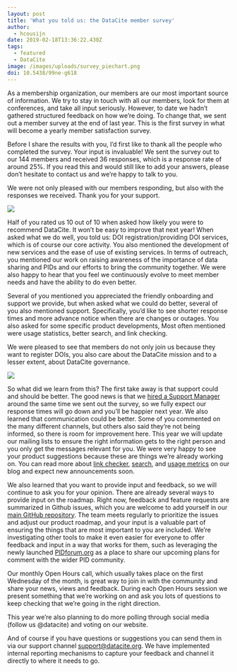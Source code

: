 ```yaml
---
layout: post
title: 'What you told us: the DataCite member survey'
author:
  - hcousijn
date: 2019-02-18T13:36:22.430Z
tags:
  - featured
  - DataCite
image: /images/uploads/survey_piechart.png
doi: 10.5438/99ne-g618
---
```

As a membership organization, our members are our most important source of information. We try to stay in touch with all our members, look for them at conferences, and take all input seriously. However, to date we hadn’t gathered structured feedback on how we’re doing. To change that, we sent out a member survey at the end of last year. This is the first survey in what will become a yearly member satisfaction survey.

Before I share the results with you, I’d first like to thank all the people who completed the survey. Your input is invaluable! We sent the survey out to our 144 members and received 36 responses, which is a response rate of around 25%. If you read this and would still like to add your answers, please don’t hesitate to contact us and we’re happy to talk to you. 

We were not only pleased with our members responding, but also with the responses we received. Thank you for your support.

![](/images/uploads/survey_score.png)

Half of you rated us 10 out of 10 when asked how likely you were to recommend DataCite. It won’t be easy to improve that next year! When asked what we do well, you told us:  DOI registration/providing DOI services, which is of course our core activity. You also mentioned the development of new services and the ease of use of existing services. In terms of outreach, you mentioned our work on raising awareness of the importance of data sharing and PIDs and our efforts to bring the community together. We were also happy to hear that you feel we continuously evolve to meet member needs and have the ability to do even better.

Several of you mentioned you appreciated the friendly onboarding and support we provide, but when asked what we could do better, several of you also mentioned support. Specifically, you’d like to see shorter response times and more advance notice when there are changes or outages. You also asked for some specific product developments, Most often mentioned were usage statistics, better search, and link checking.

We were pleased to see that members do not only join us because they want to register DOIs, you also care about the DataCite mission and to a lesser extent, about DataCite governance.

![](/images/uploads/survey_reason.png)

So what did we learn from this? The first take away is that support could and should be better. The good news is that we [hired a Support Manager ](https://doi.org/10.5438/64h5-4562)around the same time we sent out the survey, so we fully expect our response times will go down and you’ll be happier next year. We also learned that communication could be better. Some of you commented on the many different channels, but others also said they’re not being informed, so there is room for improvement here. This year we will update our mailing lists to ensure the right information gets to the right person and you only get the messages relevant for you. We were very happy to see your product suggestions because these are things we’re already working on. You can read more about [link checker](https://doi.org/10.5438/vywf-6s91), [search](https://doi.org/10.5438/vyd9-ty64), and [usage metrics](https://doi.org/10.5438/s6d3-k860) on our blog and expect new announcements soon. 

We also learned that you want to provide input and feedback, so we will continue to ask you for your opinion. There are already several ways to provide input on the roadmap. Right now, feedback and feature requests are summarized in Github issues, which you are welcome to add yourself in our [main GitHub repository](https://github.com/datacite/datacite). The team meets regularly to prioritize the issues and adjust our product roadmap, and your input is a valuable part of ensuring the things that are most important to you are included. We’re investigating other tools to make it even easier for everyone to offer feedback and input in a way that works for them, such as leveraging the newly launched [PIDforum.org](https://www.pidforum.org/) as a place to share our upcoming plans for comment with the wider PID community. 

Our monthly Open Hours call, which usually takes place on the first Wednesday of the month, is great way to join in with the community and share your news, views and feedback. During each Open Hours session we present something that we’re working on and ask you lots of questions to keep checking that we’re going in the right direction.

This year we’re also planning to do more polling through social media (follow us @datacite) and voting on our website.

And of course if you have questions or suggestions you can send them in via our support channel support@datacite.org. We have implemented internal reporting mechanisms to capture your feedback and channel it directly to where it needs to go.
